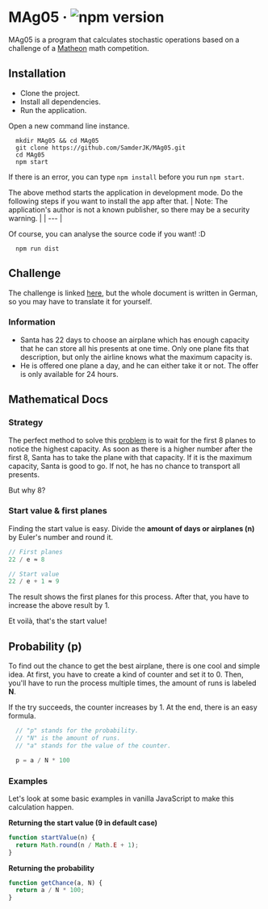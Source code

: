 # MAg05 &middot; ![npm version](https://img.shields.io/npm/v/electron.svg)
MAg05 is a program that calculates stochastic operations based on a challenge of a [Matheon](https://www.matheon.de/index.php?&lang=en) math competition.


## Installation
* Clone the project.
* Install all dependencies.
* Run the application.

Open a new command line instance.
```
  mkdir MAg05 && cd MAg05
  git clone https://github.com/SamderJK/MAg05.git
  cd MAg05
  npm start
```
If there is an error, you can type `npm install` before you run `npm start`.

The above method starts the application in development mode.
Do the following steps if you want to install the app after that.
| Note: The application's author is not a known publisher, so there may be a security warning. |
| --- |

Of course, you can analyse the source code if you want! :D
```
  npm run dist
```

## Challenge
The challenge is linked [here](https://github.com/SamderJK/MAg05/blob/v1.0.1/airplane.pdf), but the whole document is written in German, so you may have to translate it for yourself.

### Information
* Santa has 22 days to choose an airplane which has enough capacity that he can store all his presents at one time. Only one plane fits that description, but only the airline knows what the maximum capacity is.
* He is offered one plane a day, and he can either take it or not. The offer is only available for 24 hours.

## Mathematical Docs
### Strategy
The perfect method to solve this [problem](https://github.com/SamderJK/MAg05/blob/v1.0.1/README.md#challenge) is to wait for the first 8 planes to notice the highest capacity. As soon as there is a higher number after the first 8, Santa has to take the plane with that capacity.
If it is the maximum capacity, Santa is good to go. If not, he has no chance to transport all presents.

But why 8?

### Start value & first planes
Finding the start value is easy. Divide the **amount of days or airplanes (n)** by Euler's number and round it.

```js
// First planes
22 / e ≈ 8

// Start value
22 / e + 1 ≈ 9
```

The result shows the first planes for this process.
After that, you have to increase the above result by 1.

Et voilà, that's the start value!

## Probability (p)
To find out the chance to get the best airplane, there is one cool and simple idea. At first, you have to create a kind of counter and set it to 0.
Then, you'll have to run the process multiple times, the amount of runs is labeled **N**.

If the try succeeds, the counter increases by 1. At the end, there is an easy formula.
```js
  // "p" stands for the probability.
  // "N" is the amount of runs.
  // "a" stands for the value of the counter.

  p = a / N * 100
```

### Examples
Let's look at some basic examples in vanilla JavaScript to make this calculation happen.

**Returning the start value (9 in default case)**
```js
function startValue(n) {
  return Math.round(n / Math.E + 1);
}
```

**Returning the probability**
```js
function getChance(a, N) {
  return a / N * 100;
}
```
